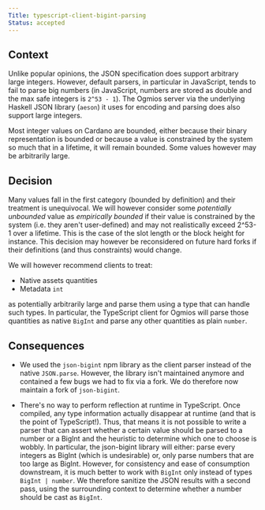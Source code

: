 ```yaml
---
Title: typescript-client-bigint-parsing
Status: accepted 
---
```


<!-- ADR template adapted from Michael Nygard's -->

## Context

<!-- What is the issue that we're seeing that is motivating this decision or change? -->

Unlike popular opinions, the JSON specification does support arbitrary large integers. However, default parsers, in particular in JavaScript, tends to fail to parse big numbers (in JavaScript, numbers are stored as double and the max safe integers is `2^53 - 1`). The Ogmios server via the underlying Haskell JSON library (`aeson`) it uses for encoding and parsing does also support large integers. 

Most integer values on Cardano are bounded, either because their binary representation is bounded or because a value is constrained by the system so much that in a lifetime, it will remain bounded. Some values however may be arbitrarily large. 

## Decision

<!-- What is the change that we're proposing and/or doing? -->

Many values fall in the first category (bounded by definition) and their treatment is unequivocal. We will however consider some _potentially unbounded_ value as _empirically bounded_ if their value is constrained by the system (i.e. they aren't user-defined) and may not realistically exceed 2^53-1 over a lifetime. This is the case of the slot length or the block height for instance. This decision may however be reconsidered on future hard forks if their definitions (and thus constraints) would change. 

We will however recommend clients to treat:

- Native assets quantities
- Metadata `int` 

as potentially arbitrarily large and parse them using a type that can handle such types. In particular, the TypeScript client for Ogmios will parse those quantities as native `BigInt` and parse any other quantities as plain `number`.

## Consequences

<!-- What becomes easier or more difficult to do because of this change? -->

- We used the `json-bigint` npm library as the client parser instead of the native `JSON.parse`. However, the library isn't maintained anymore and contained a few bugs we had to fix via a fork. We do therefore now maintain a fork of `json-bigint`. 

- There's no way to perform reflection at runtime in TypeScript. Once compiled, any type information actually disappear at runtime (and that is the point of TypeScript!). Thus, that means it is not possible to write a parser that can assert whether a certain value should be parsed to a number or a BigInt and the heuristic to determine which one to choose is wobbly. In particular, the json-bigint library will either: parse every integers as BigInt (which is undesirable) or, only parse numbers that are too large as BigInt. However, for consistency and ease of consumption downstream, it is much better to work with `BigInt` only instead of types `BigInt | number`. We therefore sanitize the JSON results with a second pass, using the surrounding context to determine whether a number should be cast as `BigInt`. 
